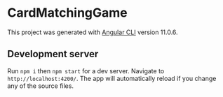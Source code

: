 # CardMatchingGame

This project was generated with [Angular CLI](https://github.com/angular/angular-cli) version 11.0.6.

## Development server

Run `npm i` then `npm start` for a dev server. Navigate to `http://localhost:4200/`. The app will automatically reload if you change any of the source files.
